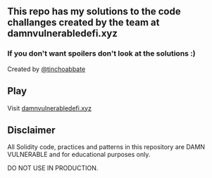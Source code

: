 ## This repo has my solutions to the code challanges created by the team at damnvulnerabledefi.xyz

### If you don't want spoilers don't look at the solutions :) 

Created by [@tinchoabbate](https://twitter.com/tinchoabbate)


## Play

Visit [damnvulnerabledefi.xyz](https://damnvulnerabledefi.xyz)

## Disclaimer

All Solidity code, practices and patterns in this repository are DAMN VULNERABLE and for educational purposes only.

DO NOT USE IN PRODUCTION.
